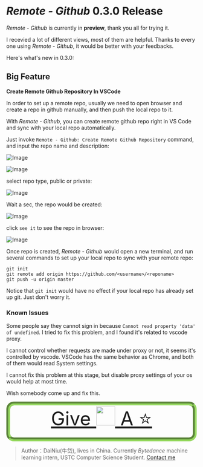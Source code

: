 # *Remote - Github* 0.3.0 Release

*Remote - Github* is currently in **preview**, thank you all for trying it. 

I recevied a lot of different views, most of them are helpful. Thanks to every one using *Remote - Github*, it would be better with your feedbacks.

Here's what's new in 0.3.0:

## Big Feature

**Create Remote Github Repository In VSCode**

In order to set up a remote repo, usually we need to open browser and create a repo in github manually, and then push the local repo to it.

With *Remote - Github*, you can create remote github repo right in VS Code and sync with your local repo automatically.

Just invoke `Remote - Github: Create Remote Github Repository` command, and input the repo name and description:

![Image](https://pic4.zhimg.com/80/v2-65e114b72bb505de0e3b9bbd4bd602e0.png)

![Image](https://pic4.zhimg.com/80/v2-d845f3f85f5f2ff905532d836ad08b22.png)

select repo type, public or private:

![Image](https://pic4.zhimg.com/80/v2-fc62124249f61bfc1d74120ada1bfaa1.png)

Wait a sec, the repo would be created:

![Image](https://pic4.zhimg.com/80/v2-bb92fd4ff18b95f3c5040b02c400ae91.png)

click `see it` to see the repo in browser:

![Image](https://pic4.zhimg.com/80/v2-65ff536d710b9b585dd76262b25c4121.png)

Once repo is created, *Remote - Github* would open a new terminal, and run several commands to set up your local repo to sync with your remote repo:

```
git init
git remote add origin https://github.com/<username>/<reponame>
git push -u origin master
```

Notice that `git init` would have no effect if your local repo has already set up git. Just don't worry it.

### Known Issues

Some people say they cannot sign in because `Cannot read property 'data' of undefined`. I tried to fix this problem, and I found it's related to vscode proxy. 

I cannot control whether requests are made under proxy or not, it seems it's controlled by vscode. VSCode has the same behavior as Chrome, and both of them would read System settings. 

I cannot fix this problem at this stage, but disable proxy settings of your os would help at most time.

Wish somebody come up and fix this.

<div align = "center" style="color: rgb(78, 187, 142);border: #96d860;border-style: groove;border-radius: 20px;border-width: 10px;border-color: 5px;font-size: 50px; decoration: none"><a href="https://github.com/niudai/Github-Explorer">Give <img src="https://avatars3.githubusercontent.com/u/44165182?s=460&u=ed3e7c1c177c342e6b0d8c83d2156958b3f010d1&v=4" width="50px"></img> A ⭐</a><a style="font-size: 30px"></a></div>

> Author：DaiNiu(牛岱), lives in China. Currently *Bytedance* machine learning intern, USTC Computer Science Student. [Contact me](https://www.zhihu.com/people/niu-dai-68-44)

 








